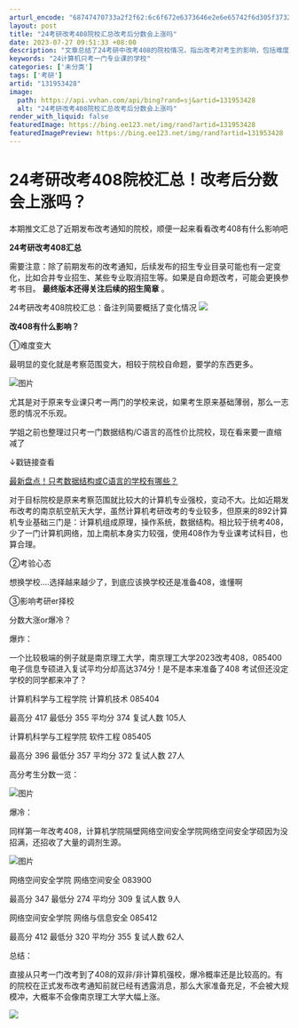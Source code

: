 ```yaml
---
arturl_encode: "68747470733a2f2f62:6c6f672e6373646e2e6e65742f6d305f37323731373539382f:61727469636c652f64657461696c732f313331393533343238"
layout: post
title: "24考研改考408院校汇总改考后分数会上涨吗"
date: 2023-07-27 09:51:33 +08:00
description: "文章总结了24考研中改考408的院校情况，指出改考对考生的影响，包括难度增大，心态考验，以及对考研择"
keywords: "24计算机只考一门专业课的学校"
categories: ['未分类']
tags: ['考研']
artid: "131953428"
image:
  path: https://api.vvhan.com/api/bing?rand=sj&artid=131953428
  alt: "24考研改考408院校汇总改考后分数会上涨吗"
render_with_liquid: false
featuredImage: https://bing.ee123.net/img/rand?artid=131953428
featuredImagePreview: https://bing.ee123.net/img/rand?artid=131953428
---
```


# 24考研改考408院校汇总！改考后分数会上涨吗？

本期推文汇总了近期发布改考通知的院校，顺便一起来看看改考408有什么影响吧

**24考研改考408汇总**

需要注意：除了前期发布的改考通知，后续发布的招生专业目录可能也有一定变化，比如合并专业招生、某些专业取消招生等。如果是自命题改考，可能会更换参考书目。
**最终版本还得关注后续的招生简章**
。

24考研改考408院校汇总：备注列简要概括了变化情况
![](https://i-blog.csdnimg.cn/blog_migrate/54075edc9b930063ed172c90073c576a.png)

**改408有什么影响？**

①难度变大

最明显的变化就是考察范围变大，相较于院校自命题，要学的东西更多。

![图片](https://i-blog.csdnimg.cn/blog_migrate/bef82a2d5ee3f8f9f3d96c0eb57b479f.jpeg)

尤其是对于原来专业课只考一两门的学校来说，如果考生原来基础薄弱，那么一志愿的情况不乐观。

学姐之前也整理过只考一门数据结构/C语言的高性价比院校，现在看来要一直缩减了

↓戳链接查看

[最新盘点！只考数据结构或C语言的学校有哪些？](http://mp.weixin.qq.com/s?__biz=Mzg3MTUxMjI4Ng==&mid=2247485592&idx=1&sn=947ed5e823ebef2c34ef8f39830547fc&chksm=cefc2929f98ba03f1a14c43b8e9425c7037243f4fdd2e2f05ca885ec225d1444b432da524593&scene=21#wechat_redirect "最新盘点！只考数据结构或C语言的学校有哪些？")

对于目标院校是原来考察范围就比较大的计算机专业强校，变动不大。比如近期发布改考的南京航空航天大学，虽然计算机考研改考的专业较多，但原来的892计算机专业基础三门是：计算机组成原理，操作系统，数据结构。相比较于统考408，少了一门计算机网络，加上南航本身实力较强，使用408作为专业课考试科目，也算合理。

②考验心态

想换学校....选择越来越少了，到底应该换学校还是准备408，谁懂啊

③影响考研er择校

分数大涨or爆冷？

爆炸：

一个比较极端的例子就是南京理工大学，南京理工大学2023改考408，085400电子信息专硕进入复试平均分却高达374分！是不是本来准备了408 考试但还没定学校的同学都来冲了？

计算机科学与工程学院 计算机技术 085404

最高分 417 最低分 355 平均分 374 复试人数 105人

计算机科学与工程学院 软件工程 085405

最高分 396 最低分 357 平均分 372 复试人数 27人

高分考生分数一览：

![图片](https://i-blog.csdnimg.cn/blog_migrate/dad535eb28158a9b9db27e89383375e1.png)

爆冷：

同样第一年改考408，计算机学院隔壁网络空间安全学院网络空间安全学硕因为没招满，还招收了大量的调剂生源。

![图片](https://i-blog.csdnimg.cn/blog_migrate/57dbca5fbcfc28da1f80b6a509ebc0b6.png)

网络空间安全学院 网络空间安全 083900

最高分 347 最低分 274 平均分 309 复试人数 9人

网络空间安全学院 网络与信息安全 085412

最高分 412 最低分 320 平均分 355 复试人数 62人

总结：

直接从只考一门改考到了408的双非/非计算机强校，爆冷概率还是比较高的。有的院校在正式发布改考通知前就已经有透露消息，那么大家准备充足，不会被大规模冲，大概率不会像南京理工大学大幅上涨。

![](https://i-blog.csdnimg.cn/blog_migrate/439e8c58652d003b2a525bd4e0b60306.png)